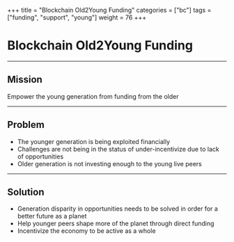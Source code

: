 +++
title = "Blockchain Old2Young Funding"
categories = ["bc"]
tags = ["funding", "support", "young"]
weight = 76
+++

# Blockchain Old2Young Funding

---

## Mission

Empower the young generation from funding from the older

---

## Problem

- The younger generation is being exploited financially
- Challenges are not being in the status of under-incentivize due to lack of opportunities
- Older generation is not investing enough to the young live peers

---

## Solution

- Generation disparity in opportunities needs to be solved in order for a better future as a planet
- Help younger peers shape more of the planet through direct funding
- Incentivize the economy to be active as a whole
